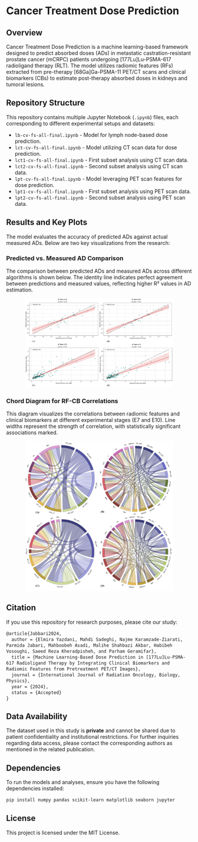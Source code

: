 # Cancer Treatment Dose Prediction

## Overview
Cancer Treatment Dose Prediction is a machine learning-based framework designed to predict absorbed doses (ADs) in metastatic castration-resistant prostate cancer (mCRPC) patients undergoing [177Lu]Lu-PSMA-617 radioligand therapy (RLT). The model utilizes radiomic features (RFs) extracted from pre-therapy [68Ga]Ga-PSMA-11 PET/CT scans and clinical biomarkers (CBs) to estimate post-therapy absorbed doses in kidneys and tumoral lesions.

## Repository Structure
This repository contains multiple Jupyter Notebook (`.ipynb`) files, each corresponding to different experimental setups and datasets:

- `lb-cv-fs-all-final.ipynb` - Model for lymph node-based dose prediction.
- `lct-cv-fs-all-final.ipynb` - Model utilizing CT scan data for dose prediction.
- `lct1-cv-fs-all-final.ipynb` - First subset analysis using CT scan data.
- `lct2-cv-fs-all-final.ipynb` - Second subset analysis using CT scan data.
- `lpt-cv-fs-all-final.ipynb` - Model leveraging PET scan features for dose prediction.
- `lpt1-cv-fs-all-final.ipynb` - First subset analysis using PET scan data.
- `lpt2-cv-fs-all-final.ipynb` - Second subset analysis using PET scan data.

## Results and Key Plots
The model evaluates the accuracy of predicted ADs against actual measured ADs. Below are two key visualizations from the research:

### Predicted vs. Measured AD Comparison
The comparison between predicted ADs and measured ADs across different algorithms is shown below. The identity line indicates perfect agreement between predictions and measured values, reflecting higher R² values in AD estimation.

<p align="center">
  <img width=80% src="assets/images/Picture1-1.png">
</p>

### Chord Diagram for RF-CB Correlations
This diagram visualizes the correlations between radiomic features and clinical biomarkers at different experimental stages (E7 and E10). Line widths represent the strength of correlation, with statistically significant associations marked.

<p align="center">
  <img width=80% src="assets/images/Picture2.png">
</p>

## Citation
If you use this repository for research purposes, please cite our study:
```
@article{Jabbari2024,
  author = {Elmira Yazdani, Mahdi Sadeghi, Najme Karamzade-Ziarati, Parmida Jabari, Mahboobeh Asadi, Malihe Shahbazi Akbar, Habibeh Vosoughi, Saeed Reza Kheradpisheh, and Parham Geramifar},
  title = {Machine Learning-Based Dose Prediction in [177Lu]Lu-PSMA-617 Radioligand Therapy by Integrating Clinical Biomarkers and Radiomic Features from Pretreatment PET/CT Images},
  journal = {International Journal of Radiation Oncology, Biology, Physics},
  year = {2024},
  status = {Accepted}
}
```

## Data Availability
The dataset used in this study is **private** and cannot be shared due to patient confidentiality and institutional restrictions. For further inquiries regarding data access, please contact the corresponding authors as mentioned in the related publication.

## Dependencies
To run the models and analyses, ensure you have the following dependencies installed:
```sh
pip install numpy pandas scikit-learn matplotlib seaborn jupyter
```

## License
This project is licensed under the MIT License.
